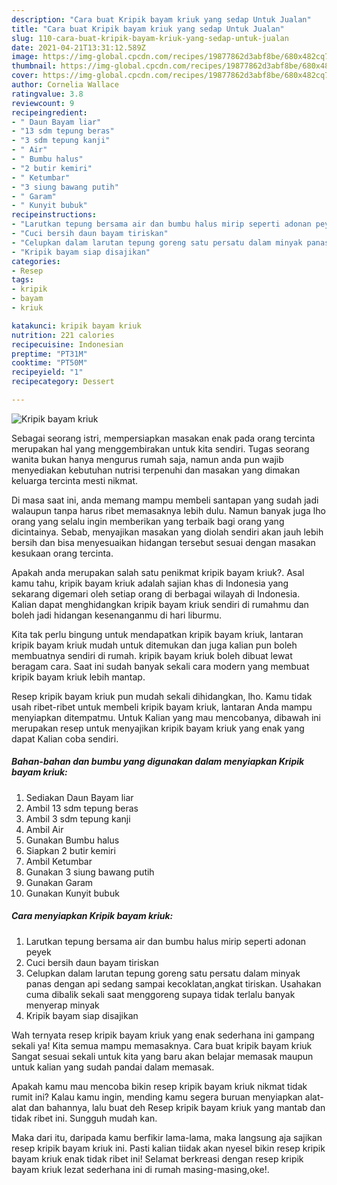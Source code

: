 ```yaml
---
description: "Cara buat Kripik bayam kriuk yang sedap Untuk Jualan"
title: "Cara buat Kripik bayam kriuk yang sedap Untuk Jualan"
slug: 110-cara-buat-kripik-bayam-kriuk-yang-sedap-untuk-jualan
date: 2021-04-21T13:31:12.589Z
image: https://img-global.cpcdn.com/recipes/19877862d3abf8be/680x482cq70/kripik-bayam-kriuk-foto-resep-utama.jpg
thumbnail: https://img-global.cpcdn.com/recipes/19877862d3abf8be/680x482cq70/kripik-bayam-kriuk-foto-resep-utama.jpg
cover: https://img-global.cpcdn.com/recipes/19877862d3abf8be/680x482cq70/kripik-bayam-kriuk-foto-resep-utama.jpg
author: Cornelia Wallace
ratingvalue: 3.8
reviewcount: 9
recipeingredient:
- " Daun Bayam liar"
- "13 sdm tepung beras"
- "3 sdm tepung kanji"
- " Air"
- " Bumbu halus"
- "2 butir kemiri"
- " Ketumbar"
- "3 siung bawang putih"
- " Garam"
- " Kunyit bubuk"
recipeinstructions:
- "Larutkan tepung bersama air dan bumbu halus mirip seperti adonan peyek"
- "Cuci bersih daun bayam tiriskan"
- "Celupkan dalam larutan tepung goreng satu persatu dalam minyak panas dengan api sedang sampai kecoklatan,angkat tiriskan. Usahakan cuma dibalik sekali saat menggoreng supaya tidak terlalu banyak menyerap minyak"
- "Kripik bayam siap disajikan"
categories:
- Resep
tags:
- kripik
- bayam
- kriuk

katakunci: kripik bayam kriuk 
nutrition: 221 calories
recipecuisine: Indonesian
preptime: "PT31M"
cooktime: "PT50M"
recipeyield: "1"
recipecategory: Dessert

---
```



![Kripik bayam kriuk](https://img-global.cpcdn.com/recipes/19877862d3abf8be/680x482cq70/kripik-bayam-kriuk-foto-resep-utama.jpg)

Sebagai seorang istri, mempersiapkan masakan enak pada orang tercinta merupakan hal yang menggembirakan untuk kita sendiri. Tugas seorang  wanita bukan hanya mengurus rumah saja, namun anda pun wajib menyediakan kebutuhan nutrisi terpenuhi dan masakan yang dimakan keluarga tercinta mesti nikmat.

Di masa  saat ini, anda memang mampu membeli santapan yang sudah jadi walaupun tanpa harus ribet memasaknya lebih dulu. Namun banyak juga lho orang yang selalu ingin memberikan yang terbaik bagi orang yang dicintainya. Sebab, menyajikan masakan yang diolah sendiri akan jauh lebih bersih dan bisa menyesuaikan hidangan tersebut sesuai dengan masakan kesukaan orang tercinta. 



Apakah anda merupakan salah satu penikmat kripik bayam kriuk?. Asal kamu tahu, kripik bayam kriuk adalah sajian khas di Indonesia yang sekarang digemari oleh setiap orang di berbagai wilayah di Indonesia. Kalian dapat menghidangkan kripik bayam kriuk sendiri di rumahmu dan boleh jadi hidangan kesenanganmu di hari liburmu.

Kita tak perlu bingung untuk mendapatkan kripik bayam kriuk, lantaran kripik bayam kriuk mudah untuk ditemukan dan juga kalian pun boleh membuatnya sendiri di rumah. kripik bayam kriuk boleh dibuat lewat beragam cara. Saat ini sudah banyak sekali cara modern yang membuat kripik bayam kriuk lebih mantap.

Resep kripik bayam kriuk pun mudah sekali dihidangkan, lho. Kamu tidak usah ribet-ribet untuk membeli kripik bayam kriuk, lantaran Anda mampu menyiapkan ditempatmu. Untuk Kalian yang mau mencobanya, dibawah ini merupakan resep untuk menyajikan kripik bayam kriuk yang enak yang dapat Kalian coba sendiri.

<!--inarticleads1-->

##### Bahan-bahan dan bumbu yang digunakan dalam menyiapkan Kripik bayam kriuk:

1. Sediakan  Daun Bayam liar
1. Ambil 13 sdm tepung beras
1. Ambil 3 sdm tepung kanji
1. Ambil  Air
1. Gunakan  Bumbu halus
1. Siapkan 2 butir kemiri
1. Ambil  Ketumbar
1. Gunakan 3 siung bawang putih
1. Gunakan  Garam
1. Gunakan  Kunyit bubuk




<!--inarticleads2-->

##### Cara menyiapkan Kripik bayam kriuk:

1. Larutkan tepung bersama air dan bumbu halus mirip seperti adonan peyek
1. Cuci bersih daun bayam tiriskan
1. Celupkan dalam larutan tepung goreng satu persatu dalam minyak panas dengan api sedang sampai kecoklatan,angkat tiriskan. Usahakan cuma dibalik sekali saat menggoreng supaya tidak terlalu banyak menyerap minyak
1. Kripik bayam siap disajikan




Wah ternyata resep kripik bayam kriuk yang enak sederhana ini gampang sekali ya! Kita semua mampu memasaknya. Cara buat kripik bayam kriuk Sangat sesuai sekali untuk kita yang baru akan belajar memasak maupun untuk kalian yang sudah pandai dalam memasak.

Apakah kamu mau mencoba bikin resep kripik bayam kriuk nikmat tidak rumit ini? Kalau kamu ingin, mending kamu segera buruan menyiapkan alat-alat dan bahannya, lalu buat deh Resep kripik bayam kriuk yang mantab dan tidak ribet ini. Sungguh mudah kan. 

Maka dari itu, daripada kamu berfikir lama-lama, maka langsung aja sajikan resep kripik bayam kriuk ini. Pasti kalian tiidak akan nyesel bikin resep kripik bayam kriuk enak tidak ribet ini! Selamat berkreasi dengan resep kripik bayam kriuk lezat sederhana ini di rumah masing-masing,oke!.


